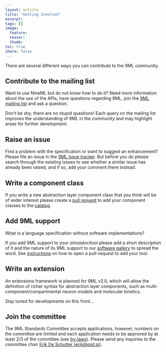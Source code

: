 ```yaml
---
layout: article
title: "Getting Involved"
excerpt:
tags: []
image:
  feature:
  teaser:
  thumb:
toc: true
share: false
---
```


There are several different ways you can contribute to the 9ML community.

## Contribute to the mailing list

Want to use NineML but do not know how to do it? Need more information about the use of the APIs, have questions regarding 9ML, join the [9ML mailing list](http://lists.incf.org/mailman/listinfo/nineml-users) and ask a question.

Don't be shy, there are no stupid questions! Each query on the mailing list improves the understanding of 9ML in the community and may highlight areas for further development.

## Raise an issue

Find a problem with the specification or want to suggest an enhancement? Please file an issue in the [9ML issue tracker](https://github.com/INCF/nineml/issues). But before you do please search through the existing issues to see whether a similar issue has already been raised, and if so, add your comment there instead. 

## Write a component class

If you write a new abstraction layer component class that you think will be of wider interest please create a [pull request](https://help.github.com/articles/using-pull-requests/) to add your component classes to the [catalog](https://github.com/INCF/NineMLCatalog/).

## Add 9ML support

What is a language specification without software implementations?

If you add 9ML support to your simulator/tool please add a short description of it and the nature of its 9ML support to our [software gallery]({{site.url}}/software/) to spread the word. See [instructions]({{site.url}}/software/add_your_tool.html) on how to open a pull-request to add your tool.

## Write an extension

An extensions framework is planned for 9ML v2.0, which will allow the definition of richer syntax for abstraction layer components, such as multi-component/compartmental neuron models and molecular kinetics.

Stay tuned for developments on this front...


## Join the committee

The 9ML Standards Committee accepts applications, however, numbers on the committee are limited and each application needs to be approved by at least 2/3 of the committee (see [by-laws](http://nineml.net/by-laws/)). Please send any inquiries to the committee chair [Erik De Schutter (erik@oist.jp)](mailto:erik@oist.jp).
 

